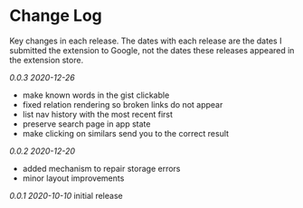 # Change Log

Key changes in each release. The dates with each release are the dates I submitted the extension to Google, not the dates these releases appeared in the extension store.

*0.0.3 2020-12-26*
- make known words in the gist clickable
- fixed relation rendering so broken links do not appear
- list nav history with the most recent first
- preserve search page in app state
- make clicking on similars send you to the correct result

*0.0.2 2020-12-20*
- added mechanism to repair storage errors
- minor layout improvements

*0.0.1 2020-10-10*
initial release